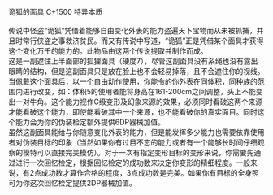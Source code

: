 <title>诡狐的面具</title>
<meta name="GENERATOR" content="WinCHM">
<meta http-equiv="Content-Type" content="text/html; charset=gb2312">
<br>诡狐的面具 C+1500 特异本质
<br>
<br>传说中怪盗“诡狐”凭借着能够自由变化外表的能力盗遍天下宝物而从未被抓捕，并且时常行侠盗之事救济贫民。而又有传说中写道，“诡狐”正是凭借某个面具才获得这个变化万千的能力的。此物品由这两个传说提取并制作而成。
<br>这是一副遮住上半面部的狐狸面具（硬度7），尽管这副面具没有系绳也没有露出眼睛的结构，但是这副面具只是放在脸上也不会轻易掉落，且不会遮住你的视线。
<br>当佩戴这个面具后，以一个自由动作使用，你能令的你外表在同体积，同种族的范围内进行改变，如：体积5的使用者能将身高在161-200cm之间调整，头上不能变出一对牛角。这个能力视作C级变形及幻象来源的效果，必须同时看破这两个来源才能看破这个能力，即使能看破其中一个来源，也不能看破你的真实面目。同时这个能力会为你的伪装检定额外提供6DP器械加值。
<br>虽然这副面具能给与你随意变化外表的能力，但是能发挥多少能力也需要依靠使用者对伪装目标的印象（当然如果你有过目不忘的能力或者有一个能够长时间仔细观察的模特可以直接完美模仿）。对于一次有指定变形目标的变形来说，你需要先通过进行一次回忆检定，根据回忆检定的成功数来决定你变形的精细程度。一般来说，有2点成功数才算作合格的程度，3点成功数是完美。如果你有目标的全身照可为你这次回忆检定提供2DP器械加值。
<br>
<br>